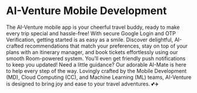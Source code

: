 # AI-Venture Mobile Development
The AI-Venture mobile app is your cheerful travel buddy, ready to make every trip special and hassle-free! With secure Google Login and OTP Verification, getting started is as easy as a smile. Discover delightful, AI-crafted recommendations that match your preferences, stay on top of your plans with an itinerary manager, and book tickets effortlessly using our smooth Room-powered system. You’ll even get friendly push notifications to keep you updated! Need a little guidance? Our adorable AI-Mate is here to help every step of the way. Lovingly crafted by the Mobile Development (MD), Cloud Computing (CC), and Machine Learning (ML) teams, AI-Venture is designed to bring joy and ease to your travel adventures. 💕✈️
